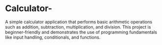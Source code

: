 # Calculator-
A simple calculator application that performs basic arithmetic operations such as addition, subtraction, multiplication, and division. This project is beginner-friendly and demonstrates the use of programming fundamentals like input handling, conditionals, and functions.
